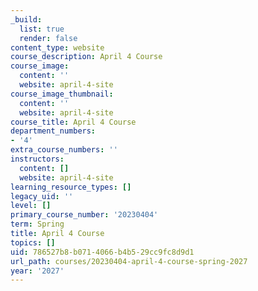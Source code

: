 ```yaml
---
_build:
  list: true
  render: false
content_type: website
course_description: April 4 Course
course_image:
  content: ''
  website: april-4-site
course_image_thumbnail:
  content: ''
  website: april-4-site
course_title: April 4 Course
department_numbers:
- '4'
extra_course_numbers: ''
instructors:
  content: []
  website: april-4-site
learning_resource_types: []
legacy_uid: ''
level: []
primary_course_number: '20230404'
term: Spring
title: April 4 Course
topics: []
uid: 786527b8-b071-4066-b4b5-29cc9fc8d9d1
url_path: courses/20230404-april-4-course-spring-2027
year: '2027'
---
```

